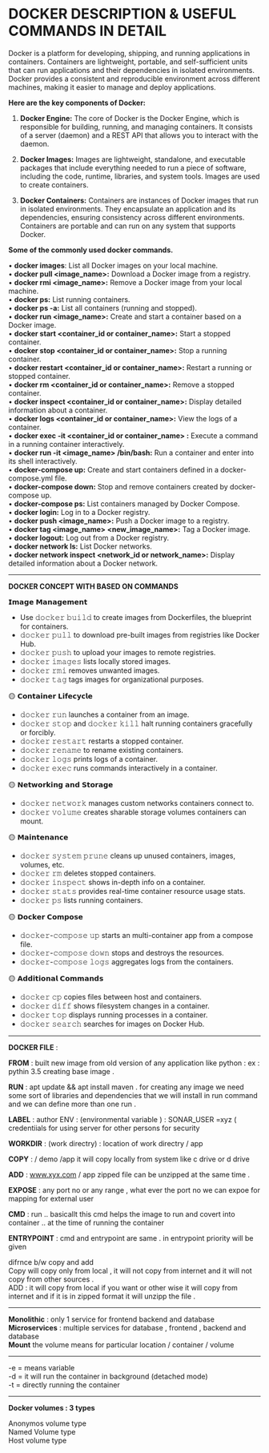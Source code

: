 # DOCKER DESCRIPTION & USEFUL COMMANDS IN DETAIL

Docker is a platform for developing, shipping, and running applications in containers. 
Containers are lightweight, portable, and self-sufficient units that can run 
applications and their dependencies in isolated environments. Docker provides a 
consistent and reproducible environment across different machines, making it easier 
to manage and deploy applications.

<b>Here are the key components of Docker:</b>

1. <B>Docker Engine:</B> The core of Docker is the Docker Engine, which is responsible 
for building, running, and managing containers. It consists of a server 
(daemon) and a REST API that allows you to interact with the daemon.

2. <b>Docker Images:</b> Images are lightweight, standalone, and executable packages 
that include everything needed to run a piece of software, including the code, 
runtime, libraries, and system tools. Images are used to create containers.

3. <b>Docker Containers:</b> Containers are instances of Docker images that run in 
isolated environments. They encapsulate an application and its dependencies, 
ensuring consistency across different environments. Containers are portable 
and can run on any system that supports Docker.

<b>Some of the commonly used docker commands.</b> 

• <b>docker images</b>: List all Docker images on your local machine.<br>
• <b> docker pull <image_name>:</b> Download a Docker image from a registry.  <br>
• <b> docker rmi <image_name>:</b> Remove a Docker image from your local machine. <br> 
• <b> docker ps:</b> List running containers.  <br>
• <b> docker ps -a:</b> List all containers (running and stopped).  <br>
• <b> docker run <options> <image_name>:</b> Create and start a container based on a Docker image.  <br>
• <b> docker start <container_id or container_name>:</b> Start a stopped container.  <br>
• <b> docker stop <container_id or container_name>:</b> Stop a running container.  <br>
• <b> docker restart <container_id or container_name>:</b> Restart a running or stopped container.  <br>
• <b> docker rm <container_id or container_name>:</b> Remove a stopped container.  <br>
• <b> docker inspect <container_id or container_name>:</b> Display detailed information about a container.  <br>
• <b> docker logs <container_id or container_name>:</b> View the logs of a container.  <br>
• <b>  docker exec -it <container_id or container_name> <command>:</b> Execute a command in a running container interactively.  <br>
• <b> docker run -it <image_name> /bin/bash:</b> Run a container and enter into its shell interactively.  <br>
• <b> docker-compose up:</b> Create and start containers defined in a docker-compose.yml file.  <br>
• <b> docker-compose down:</b> Stop and remove containers created by docker-compose up.  <br>
• <b> docker-compose ps:</b> List containers managed by Docker Compose.  <br>
• <b>  docker login:</b> Log in to a Docker registry.  <br>
• <b> docker push <image_name>:</b> Push a Docker image to a registry.  <br>
• <b>  docker tag <image_name> <new_image_name>:</b> Tag a Docker image.  <br>
• <b>  docker logout:</b> Log out from a Docker registry.  <br>
• <b> docker network ls:</b> List Docker networks.  <br>
• <b> docker network inspect <network_id or network_name>:</b> Display detailed information about a Docker network. <br>

------------------------------------------------------------------------------------------------------------------------------------------------------------------------
<b>DOCKER CONCEPT WITH BASED ON COMMANDS </b> <br>

 𝗜𝗺𝗮𝗴𝗲 𝗠𝗮𝗻𝗮𝗴𝗲𝗺𝗲𝗻𝘁
- Use 𝚍𝚘𝚌𝚔𝚎𝚛 𝚋𝚞𝚒𝚕𝚍 to create images from Dockerfiles, the blueprint for containers.
- 𝚍𝚘𝚌𝚔𝚎𝚛 𝚙𝚞𝚕𝚕 to download pre-built images from registries like Docker Hub.
- 𝚍𝚘𝚌𝚔𝚎𝚛 𝚙𝚞𝚜𝚑 to upload your images to remote registries.
- 𝚍𝚘𝚌𝚔𝚎𝚛 𝚒𝚖𝚊𝚐𝚎𝚜 lists locally stored images. 
- 𝚍𝚘𝚌𝚔𝚎𝚛 𝚛𝚖𝚒 removes unwanted images.
- 𝚍𝚘𝚌𝚔𝚎𝚛 𝚝𝚊𝚐 tags images for organizational purposes.

🟡 𝗖𝗼𝗻𝘁𝗮𝗶𝗻𝗲𝗿 𝗟𝗶𝗳𝗲𝗰𝘆𝗰𝗹𝗲 
- 𝚍𝚘𝚌𝚔𝚎𝚛 𝚛𝚞𝚗 launches a container from an image.
- 𝚍𝚘𝚌𝚔𝚎𝚛 𝚜𝚝𝚘𝚙 and 𝚍𝚘𝚌𝚔𝚎𝚛 𝚔𝚒𝚕𝚕 halt running containers gracefully or forcibly.
- 𝚍𝚘𝚌𝚔𝚎𝚛 𝚛𝚎𝚜𝚝𝚊𝚛𝚝 restarts a stopped container.  
- 𝚍𝚘𝚌𝚔𝚎𝚛 𝚛𝚎𝚗𝚊𝚖𝚎 to rename existing containers.
- 𝚍𝚘𝚌𝚔𝚎𝚛 𝚕𝚘𝚐𝚜 prints logs of a container.
- 𝚍𝚘𝚌𝚔𝚎𝚛 𝚎𝚡𝚎𝚌 runs commands interactively in a container.

🟡 𝗡𝗲𝘁𝘄𝗼𝗿𝗸𝗶𝗻𝗴 𝗮𝗻𝗱 𝗦𝘁𝗼𝗿𝗮𝗴𝗲
- 𝚍𝚘𝚌𝚔𝚎𝚛 𝚗𝚎𝚝𝚠𝚘𝚛𝚔 manages custom networks containers connect to.
- 𝚍𝚘𝚌𝚔𝚎𝚛 𝚟𝚘𝚕𝚞𝚖𝚎 creates sharable storage volumes containers can mount.

🟡 𝗠𝗮𝗶𝗻𝘁𝗲𝗻𝗮𝗻𝗰𝗲
- 𝚍𝚘𝚌𝚔𝚎𝚛 𝚜𝚢𝚜𝚝𝚎𝚖 𝚙𝚛𝚞𝚗𝚎 cleans up unused containers, images, volumes, etc.
- 𝚍𝚘𝚌𝚔𝚎𝚛 𝚛𝚖 deletes stopped containers.
- 𝚍𝚘𝚌𝚔𝚎𝚛 𝚒𝚗𝚜𝚙𝚎𝚌𝚝 shows in-depth info on a container.
- 𝚍𝚘𝚌𝚔𝚎𝚛 𝚜𝚝𝚊𝚝𝚜 provides real-time container resource usage stats.
- 𝚍𝚘𝚌𝚔𝚎𝚛 𝚙𝚜 lists running containers.

🟡 𝗗𝗼𝗰𝗸𝗲𝗿 𝗖𝗼𝗺𝗽𝗼𝘀𝗲 
- 𝚍𝚘𝚌𝚔𝚎𝚛-𝚌𝚘𝚖𝚙𝚘𝚜𝚎 𝚞𝚙 starts an multi-container app from a compose file.
- 𝚍𝚘𝚌𝚔𝚎𝚛-𝚌𝚘𝚖𝚙𝚘𝚜𝚎 𝚍𝚘𝚠𝚗 stops and destroys the resources.
- 𝚍𝚘𝚌𝚔𝚎𝚛-𝚌𝚘𝚖𝚙𝚘𝚜𝚎 𝚕𝚘𝚐𝚜 aggregates logs from the containers.

🟡 𝗔𝗱𝗱𝗶𝘁𝗶𝗼𝗻𝗮𝗹 𝗖𝗼𝗺𝗺𝗮𝗻𝗱𝘀
- 𝚍𝚘𝚌𝚔𝚎𝚛 𝚌𝚙 copies files between host and containers.
- 𝚍𝚘𝚌𝚔𝚎𝚛 𝚍𝚒𝚏𝚏 shows filesystem changes in a container.
- 𝚍𝚘𝚌𝚔𝚎𝚛 𝚝𝚘𝚙 displays running processes in a container.
- 𝚍𝚘𝚌𝚔𝚎𝚛 𝚜𝚎𝚊𝚛𝚌𝚑 searches for images on Docker Hub.
-------------------------------------------------------------------------------------------------------------
<b>DOCKER FILE</b> :<br>

<b>FROM</b> : built new image from old version of any application like python : ex : pythin 3.5
creating base image  .

<b>RUN</b> : apt update && apt install maven .
for creating any image we need some sort of libraries and dependencies that we will install in run command and we can define more than one run .

<b>LABEL</b> : author 
ENV : (environmental variable ) : SONAR_USER =xyz  ( credentiials for using server for other persons for security 

<b>WORKDIR</b> : (work directry) : location of work directry / app 

<b>COPY</b> : / demo /app 
it will copy locally from system like c drive or d drive 

<b>ADD</b> : www.xyx.com / app  zipped file can be unzipped at the same time .

<b>EXPOSE</b> : any port no or any range , what ever the port no we can expoe for mapping for external user

<b>CMD</b> : run .. basicallt this cmd helps the image to run and covert into container .. at the time of running the container 

<b>ENTRYPOINT</b> : cmd and entrypoint are same . in entrypoint priority will be given 

difrnce b/w copy and add <br>
Copy will copy only from local , it will not copy from internet and it will not copy from other sources .<br>
ADD : it will copy from local if you want or other wise it will copy from internet and if it is in zipped format it will unzipp the file .

-------------------------------------------------------
<b>Monolithic</b> : only 1 service for frontend backend and database <br>
<b>Microservices</b> : multiple services for database , frontend , backend  and database <br>
<b>Mount</b> the volume means for particular location / container / volume

-----------------------------------------------------------------------------------------
-e = means variable <br>
-d = it will run the container in background (detached mode) <br>
-t = directly running the container <br>

------------------------------------------------------------------------------------------
<b>Docker volumes : 3 types </b>

Anonymos volume type <br>
Named Volume type <br>
Host volume type <br>

